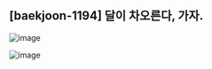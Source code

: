 ## [baekjoon-1194] 달이 차오른다, 가자.

![image](https://user-images.githubusercontent.com/22045163/115640740-9fe28380-a352-11eb-8022-01b9e49bc6a6.png)

![image](https://user-images.githubusercontent.com/22045163/115640765-aa048200-a352-11eb-80d5-3f3ef526915e.png)
